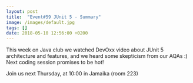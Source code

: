 ```yaml
---
layout: post
title:  "Event#59 JUnit 5 - Summary"
image: /images/default.jpg
tags: []
date: 2018-05-10 12:56:00 +0200
---
```


This week on Java club
we watched DevOxx video about JUnit 5 architecture and features, and we heard some skepticism from our AQAs :) Next coding session promises to be hot!  []()

Join us next Thursday, at 10:00 in Jamaika (room 223)

